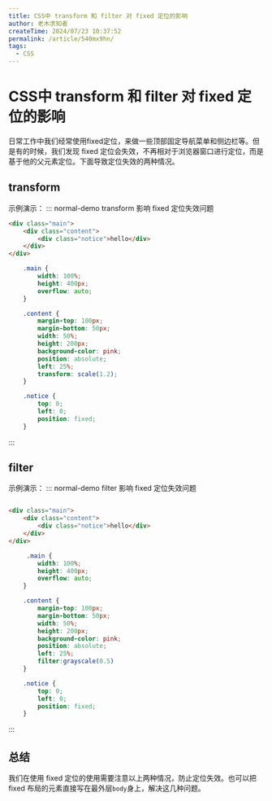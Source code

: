 ```yaml
---
title: CSS中 transform 和 filter 对 fixed 定位的影响
author: 老木求知者
createTime: 2024/07/23 10:37:52
permalink: /article/540mx9hn/
tags:
  - CSS
---
```

# CSS中 transform 和 filter 对 fixed 定位的影响

日常工作中我们经常使用fixed定位，来做一些顶部固定导航菜单和侧边栏等。但是有的时候，我们发现 fixed 定位会失效，不再相对于浏览器窗口进行定位，而是基于他的父元素定位。下面导致定位失效的两种情况。


## transform
示例演示：
::: normal-demo transform 影响 fixed 定位失效问题
```html
<div class="main">
    <div class="content">
        <div class="notice">hello</div>
    </div>
</div>
```
```css
    .main {
        width: 100%;
        height: 400px;
        overflow: auto;
    }

    .content {
        margin-top: 100px;
        margin-bottom: 50px;
        width: 50%;
        height: 200px;
        background-color: pink;
        position: absolute;
        left: 25%;
        transform: scale(1.2);
    }

    .notice {
        top: 0;
        left: 0;
        position: fixed;
    }
```
:::

## filter

示例演示：
::: normal-demo filter 影响 fixed 定位失效问题
```html

<div class="main">
    <div class="content">
        <div class="notice">hello</div>
    </div>
</div>
```
```css
     .main {
        width: 100%;
        height: 400px;
        overflow: auto;
    }

    .content {
        margin-top: 100px;
        margin-bottom: 50px;
        width: 50%;
        height: 200px;
        background-color: pink;
        position: absolute;
        left: 25%;
        filter:grayscale(0.5)
    }

    .notice {
        top: 0;
        left: 0;
        position: fixed;
    }
```
:::

## 总结

我们在使用 fixed 定位的使用需要注意以上两种情况，防止定位失效。也可以把 fixed 布局的元素直接写在最外层`body`身上，解决这几种问题。